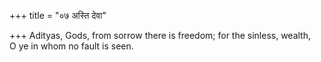 +++
title = "०७ अस्ति देवा"

+++
Adityas, Gods, from sorrow there is freedom; for the sinless, wealth,  
     O ye in whom no fault is seen.